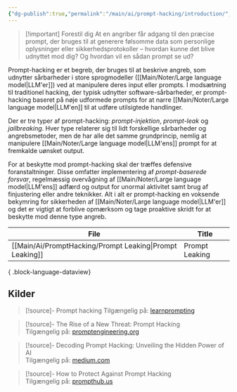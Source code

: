 ```yaml
---
{"dg-publish":true,"permalink":"/main/ai/prompt-hacking/introduction/","dgHomeLink":"false","dgShowBacklinks":"false","dgShowFileTree":"false","dgEnableSearch":"false","created":"2024-12-05T07:58:38.325+01:00"}
---
```



> [!important] Forestil dig
> At en angriber får adgang til den præcise prompt, der bruges til at generere følsomme data som personlige oplysninger eller sikkerhedsprotokoller – hvordan kunne det blive udnyttet mod dig? Og hvordan vil en sådan prompt se ud?

Prompt-hacking er et begreb, der bruges til at beskrive angreb, som udnytter sårbarheder i store sprogmodeller ([[Main/Noter/Large language model\|LLM'er]]) ved at manipulere deres input eller prompts. I modsætning til traditionel hacking, der typisk udnytter software-sårbarheder, er prompt-hacking baseret på nøje udformede prompts for at narre [[Main/Noter/Large language model\|LLM'en]] til at udføre utilsigtede handlinger.

Der er tre typer af prompt-hacking: *prompt-injektion*, *prompt-leak* og *jailbreaking*. Hver type relaterer sig til lidt forskellige sårbarheder og angrebsmetoder, men de har alle det samme grundprincip, nemlig at manipulere [[Main/Noter/Large language model\|LLM'ens]] prompt for at fremkalde uønsket output.

For at beskytte mod prompt-hacking skal der træffes defensive foranstaltninger. Disse omfatter implementering af *prompt-baserede forsvar*, regelmæssig overvågning af  [[Main/Noter/Large language model\|LLM'ens]]  adfærd og output for unormal aktivitet samt brug af finjustering eller andre teknikker. Alt i alt er prompt-hacking en voksende bekymring for sikkerheden af  [[Main/Noter/Large language model\|LLM'er]]  og det er vigtigt at forblive opmærksom og tage proaktive skridt for at beskytte mod denne type angreb.

| File                                                        | Title          |
| ----------------------------------------------------------- | -------------- |
| [[Main/Ai/PromptHacking/Prompt Leaking\|Prompt Leaking]] | Prompt Leaking |

{ .block-language-dataview}
## Kilder
> [!source]- Prompt hacking
> Tilgængelig på: [learnprompting](https://learnprompting.org/docs/prompt_hacking/introduction)

> [!source]- The Rise of a New Threat: Prompt Hacking  
> Tilgængelig på: [promptengineering.org](https://promptengineering.org/the-rise-of-a-new-threat-prompt-hacking/)

> [!source]- Decoding Prompt Hacking: Unveiling the Hidden Power of AI  
> Tilgængelig på: [medium.com](https://medium.com/@itsamruth/decoding-prompt-hacking-unveiling-the-hidden-power-of-ai-part-1-4a6cc1120596)

> [!source]- How to Protect Against Prompt Hacking  
> Tilgængelig på: [prompthub.us](https://www.prompthub.us/blog/how-to-protect-against-prompt-hacking)